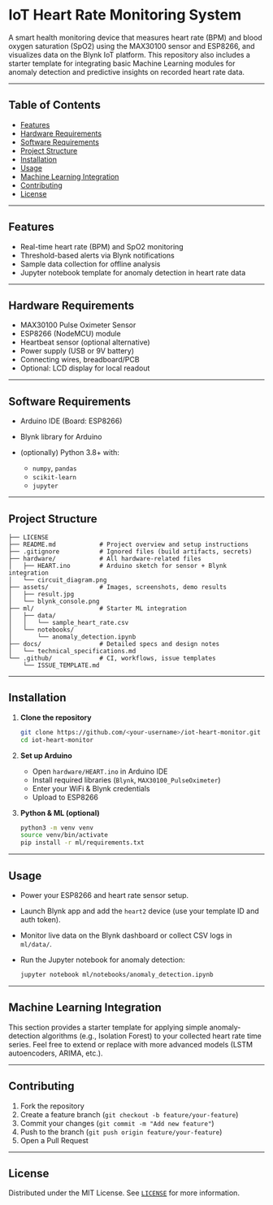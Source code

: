 # IoT Heart Rate Monitoring System

A smart health monitoring device that measures heart rate (BPM) and blood oxygen saturation (SpO2) using the MAX30100 sensor and ESP8266, and visualizes data on the Blynk IoT platform. This repository also includes a starter template for integrating basic Machine Learning modules for anomaly detection and predictive insights on recorded heart rate data.

---

## Table of Contents

* [Features](#features)
* [Hardware Requirements](#hardware-requirements)
* [Software Requirements](#software-requirements)
* [Project Structure](#project-structure)
* [Installation](#installation)
* [Usage](#usage)
* [Machine Learning Integration](#machine-learning-integration)
* [Contributing](#contributing)
* [License](#license)

---

## Features

* Real-time heart rate (BPM) and SpO2 monitoring
* Threshold-based alerts via Blynk notifications
* Sample data collection for offline analysis
* Jupyter notebook template for anomaly detection in heart rate data

---

## Hardware Requirements

* MAX30100 Pulse Oximeter Sensor
* ESP8266 (NodeMCU) module
* Heartbeat sensor (optional alternative)
* Power supply (USB or 9V battery)
* Connecting wires, breadboard/PCB
* Optional: LCD display for local readout

---

## Software Requirements

* Arduino IDE (Board: ESP8266)
* Blynk library for Arduino
* (optionally) Python 3.8+ with:

  * `numpy`, `pandas`
  * `scikit-learn`
  * `jupyter`

---

## Project Structure

```
├── LICENSE
├── README.md            # Project overview and setup instructions
├── .gitignore           # Ignored files (build artifacts, secrets)
├── hardware/            # All hardware-related files
│   ├── HEART.ino        # Arduino sketch for sensor + Blynk integration
│   └── circuit_diagram.png
├── assets/              # Images, screenshots, demo results
│   ├── result.jpg
│   └── blynk_console.png
├── ml/                  # Starter ML integration
│   ├── data/
│   │   └── sample_heart_rate.csv
│   └── notebooks/
│       └── anomaly_detection.ipynb
├── docs/                # Detailed specs and design notes
│   └── technical_specifications.md
└── .github/             # CI, workflows, issue templates
    └── ISSUE_TEMPLATE.md
```

---

## Installation

1. **Clone the repository**

   ```bash
   git clone https://github.com/<your-username>/iot-heart-monitor.git
   cd iot-heart-monitor
   ```

2. **Set up Arduino**

   * Open `hardware/HEART.ino` in Arduino IDE
   * Install required libraries (`Blynk`, `MAX30100_PulseOximeter`)
   * Enter your WiFi & Blynk credentials
   * Upload to ESP8266

3. **Python & ML (optional)**

   ```bash
   python3 -m venv venv
   source venv/bin/activate
   pip install -r ml/requirements.txt
   ```

---

## Usage

* Power your ESP8266 and heart rate sensor setup.
* Launch Blynk app and add the `heart2` device (use your template ID and auth token).
* Monitor live data on the Blynk dashboard or collect CSV logs in `ml/data/`.
* Run the Jupyter notebook for anomaly detection:

  ```bash
  jupyter notebook ml/notebooks/anomaly_detection.ipynb
  ```

---

## Machine Learning Integration

This section provides a starter template for applying simple anomaly-detection algorithms (e.g., Isolation Forest) to your collected heart rate time series. Feel free to extend or replace with more advanced models (LSTM autoencoders, ARIMA, etc.).

---

## Contributing

1. Fork the repository
2. Create a feature branch (`git checkout -b feature/your-feature`)
3. Commit your changes (`git commit -m "Add new feature"`)
4. Push to the branch (`git push origin feature/your-feature`)
5. Open a Pull Request

---

## License

Distributed under the MIT License. See [`LICENSE`](./LICENSE) for more information.

